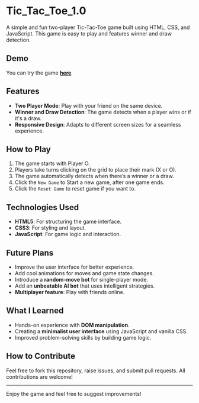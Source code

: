 # Tic_Tac_Toe_1.0

A simple and fun two-player Tic-Tac-Toe game built using HTML, CSS, and JavaScript. This game is easy to play and features winner and draw detection.

## Demo

You can try the game **[here](https://mohd-shamoon-04.github.io/Tic_Tac_Toe_1.0/)**

## Features

- **Two Player Mode**: Play with your friend on the same device.
- **Winner and Draw Detection**: The game detects when a player wins or if it's a draw.
- **Responsive Design**: Adapts to different screen sizes for a seamless experience.

## How to Play

1. The game starts with Player O.
2. Players take turns clicking on the grid to place their mark (X or O).
3. The game automatically detects when there’s a winner or a draw.
4. Click the `New Game` to Start a new game, after one game ends.
5. Click the `Reset Game` to reset game if you want to.

## Technologies Used

- **HTML5**: For structuring the game interface.
- **CSS3**: For styling and layout.
- **JavaScript**: For game logic and interaction.

## Future Plans

- Improve the user interface for better experience.
- Add cool animations for moves and game state changes.
- Introduce a **random-move bot** for single-player mode.
- Add an **unbeatable AI bot** that uses intelligent strategies.
- **Multiplayer feature**: Play with friends online.

## What I Learned

- Hands-on experience with **DOM manipulation**.
- Creating a **minimalist user interface** using JavaScript and vanilla CSS.
- Improved problem-solving skills by building game logic.

## How to Contribute

Feel free to fork this repository, raise issues, and submit pull requests. All contributions are welcome!

---

Enjoy the game and feel free to suggest improvements!
